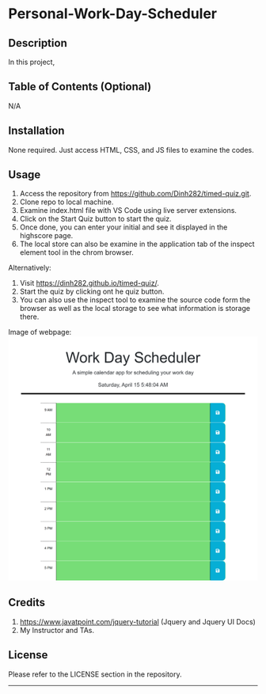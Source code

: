 # Personal-Work-Day-Scheduler

## Description

In this project,

## Table of Contents (Optional)

N/A

## Installation

None required. Just access HTML, CSS, and JS files to examine the codes.

## Usage

1. Access the repository from https://github.com/Dinh282/timed-quiz.git. 
2. Clone repo to local machine.
3. Examine index.html file with VS Code using live server extensions. 
4. Click on the Start Quiz button to start the quiz.
5. Once done, you can enter your initial and see it displayed in the highscore page.
6. The local store can also be examine in the application tab of the inspect element tool in the chrom browser.

Alternatively:
1. Visit https://dinh282.github.io/timed-quiz/.
2. Start the quiz by clicking ont he quiz button. 
3. You can also use the inspect tool to examine the source code form the browser as well as the local storage to see what information is storage there.

Image of webpage:
![image of Page](./Assets/work-day-scheduler_img.png)


## Credits

1. https://www.javatpoint.com/jquery-tutorial (Jquery and Jquery UI Docs)
6. My Instructor and TAs.


## License

Please refer to the LICENSE section in the repository.

---

